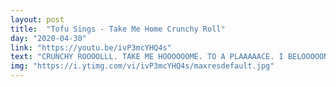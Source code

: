 ```yaml
---
layout: post
title:  "Tofu Sings - Take Me Home Crunchy Roll"
day: "2020-04-30" 
link: "https://youtu.be/ivP3mcYHQ4s"
text: "CRUNCHY ROOOOLLL. TAKE ME HOOOOOOME. TO A PLAAAAACE. I BELOOOOONG."
img: "https://i.ytimg.com/vi/ivP3mcYHQ4s/maxresdefault.jpg"
---
```

